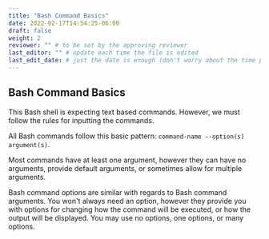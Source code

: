 ```yaml
---
title: "Bash Command Basics"
date: 2022-02-17T14:54:25-06:00
draft: false
weight: 2
reviewer: "" # to be set by the approving reviewer
last_editor: "" # update each time the file is edited
last_edit_date: # just the date is enough (don't worry about the time portion)
---
```


## Bash Command Basics

This Bash shell is expecting text based commands. However, we must follow the rules for inputting the commands.

All Bash commands follow this basic pattern: `command-name --option(s) argument(s)`.

Most commands have at least one argument, however they can have no arguments, provide default arguments, or sometimes allow for multiple arguments.

Bash command options are similar with regards to Bash command arguments. You won't always need an option, however they provide you with options for changing how the command will be executed, or how the output will be displayed. You may use no options, one options, or many options.

<!-- on line 15, not actual executable code. Instead of being an executable block, should be either outside or some information about how it can be run -->